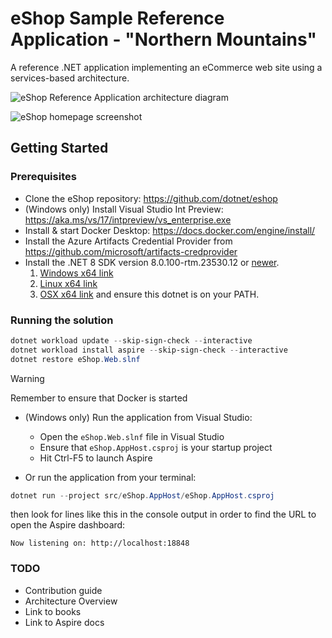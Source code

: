 # eShop Sample Reference Application - "Northern Mountains"

A reference .NET application implementing an eCommerce web site using a services-based architecture.

![eShop Reference Application architecture diagram](img/eshop_architecture.png)

![eShop homepage screenshot](img/eshop_homepage.png)


<!-- ## Build Status (GitHub Actions)

| Image | Status | Image | Status |
| ------------- | ------------- | ------------- | ------------- |
| Web Status |  [![Web Status](https://github.com/dotnet/eshop/workflows/webstatus/badge.svg?branch=dev)](https://github.com/dotnet/eshop/actions?query=workflow%3Awebstatus) | Shopping Aggregator (Web) | [![Web Shopping Aggregator](https://github.com/dotnet/eshop/workflows/webshoppingagg/badge.svg)](https://github.com/dotnet/eshop/actions?query=workflow%3Awebshoppingagg) |
| Basket API | [![Basket API](https://github.com/dotnet/eshop/workflows/basket-api/badge.svg?branch=dev)](https://github.com/dotnet/eshop/actions?query=workflow%3Abasket-api) | Shopping Aggregator (Mobile) | [![Mobile Shopping Aggregator](https://github.com/dotnet/eshop/workflows/mobileshoppingagg/badge.svg?branch=dev)](https://github.com/dotnet/eshop/actions?query=workflow%3Amobileshoppingagg) |
| Catalog API | [![Catalog API](https://github.com/dotnet/eshop/workflows/catalog-api/badge.svg)](https://github.com/dotnet/eshop/actions?query=workflow%3Acatalog-api) | Web Client (MVC) | [![WebMVC Client](https://github.com/dotnet/eshop/workflows/webmvc/badge.svg?branch=dev)](https://github.com/dotnet/eshop/actions?query=workflow%3Awebmvc) |
|Identity API | [![Identity API](https://github.com/dotnet/eshop/workflows/identity-api/badge.svg?branch=dev)](https://github.com/dotnet/eshop/actions?query=workflow%3Aidentity-api) | Web Client (SPA) | [![WebSPA Client](https://github.com/dotnet/eshop/workflows/webspa/badge.svg?branch=dev)](https://github.com/dotnet/eshop/actions?query=workflow%3Awebspa) |
| Ordering API | [![Ordering API](https://github.com/dotnet/eshop/workflows/ordering-api/badge.svg?branch=dev)](https://github.com/dotnet/eshop/actions?query=workflow%3Aordering-api) | Webhooks Client | [![Webhooks demo client](https://github.com/dotnet/eshop/workflows/webhooks-client/badge.svg)](https://github.com/dotnet/eshop/actions?query=workflow%3Awebhooks-client) |
| Payment API | [![Payment API](https://github.com/dotnet/eshop/workflows/payment-api/badge.svg?branch=dev)](https://github.com/dotnet/eshop/actions?query=workflow%3Apayment-api) | Ordering SignalR | [![Ordering SignalR](https://github.com/dotnet/eshop/workflows/ordering-signalrhub/badge.svg)](https://github.com/dotnet/eshop/actions?query=workflow%3Aordering-signalrhub) | | -->


## Getting Started

### Prerequisites

* Clone the eShop repository: https://github.com/dotnet/eshop
* (Windows only) Install Visual Studio Int Preview: https://aka.ms/vs/17/intpreview/vs_enterprise.exe
* Install & start Docker Desktop:  https://docs.docker.com/engine/install/
* Install the Azure Artifacts Credential Provider from https://github.com/microsoft/artifacts-credprovider
* Install the .NET 8 SDK version 8.0.100-rtm.23530.12 or [newer](https://github.com/dotnet/installer#table).
   1. [Windows x64 link](https://dotnetbuilds.azureedge.net/public/Sdk/8.0.100-rtm.23530.12/dotnet-sdk-8.0.100-win-x64.exe)
   2. [Linux x64 link](https://dotnetbuilds.azureedge.net/public/Sdk/8.0.100-rtm.23530.12/dotnet-sdk-8.0.100-linux-x64.tar.gz)
   3. [OSX x64 link](https://dotnetbuilds.azureedge.net/public/Sdk/8.0.100-rtm.23530.12/dotnet-sdk-8.0.100-osx-x64.tar.gz)
  and ensure this dotnet is on your PATH.

### Running the solution

```powershell
dotnet workload update --skip-sign-check --interactive
dotnet workload install aspire --skip-sign-check --interactive
dotnet restore eShop.Web.slnf
```

> [!WARNING]
> Remember to ensure that Docker is started

* (Windows only) Run the application from Visual Studio:
	* Open the `eShop.Web.slnf` file in Visual Studio
	* Ensure that `eShop.AppHost.csproj` is your startup project
	* Hit Ctrl-F5 to launch Aspire

* Or run the application from your terminal:
```powershell
dotnet run --project src/eShop.AppHost/eShop.AppHost.csproj
```
then look for lines like this in the console output in order to find the URL to open the Aspire dashboard:
```
Now listening on: http://localhost:18848
```

### TODO
- Contribution guide
- Architecture Overview
- Link to books
- Link to Aspire docs
